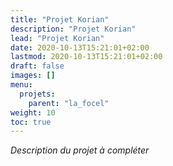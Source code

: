 ```yaml
---
title: "Projet Korian"
description: "Projet Korian"
lead: "Projet Korian"
date: 2020-10-13T15:21:01+02:00
lastmod: 2020-10-13T15:21:01+02:00
draft: false
images: []
menu:
  projets:
    parent: "la_focel"
weight: 10
toc: true
---
```


*Description du projet à compléter*
